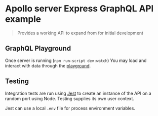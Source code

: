 # Apollo server Express GraphQL API example

> Provides a working API to expand from for initial development

## GraphQL Playground

Once server is running (`npm run-script dev:watch`)
You may load and interact with data through the
[playground](http://localhost:5000/api/graphql).

## Testing

Integration tests are run using [Jest](https://jestjs.io/) to create an
instance of the API on a random port using Node. Testing supplies
its own user context.

Jest can use a local `.env` file for process environment variables.

